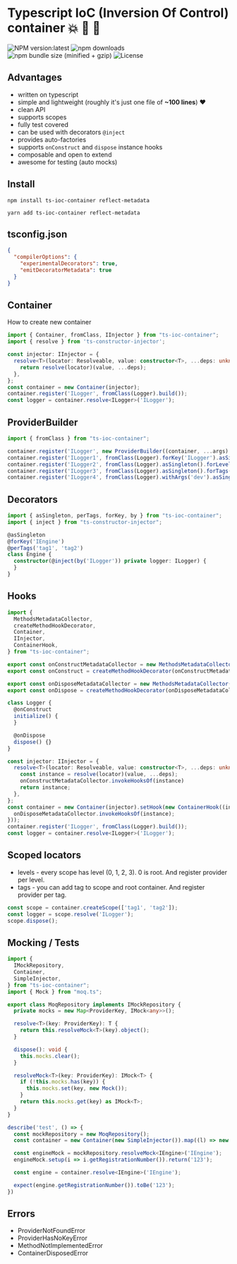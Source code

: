 # Typescript IoC (Inversion Of Control) container :boom: :100: :green_heart:

![NPM version:latest](https://img.shields.io/npm/v/ts-ioc-container/latest.svg?style=flat-square)
![npm downloads](https://img.shields.io/npm/dt/ts-ioc-container.svg?style=flat-square)
![npm bundle size (minified + gzip)](https://img.shields.io/bundlephobia/minzip/ts-ioc-container)
![License](https://img.shields.io/npm/l/ts-ioc-container)

## Advantages
- written on typescript
- simple and lightweight (roughly it's just one file of **~100 lines**) :heart:
- clean API
- supports scopes
- fully test covered
- can be used with decorators `@inject`
- provides auto-factories
- supports `onConstruct` and `dispose` instance hooks
- composable and open to extend
- awesome for testing (auto mocks)

## Install
```shell script
npm install ts-ioc-container reflect-metadata
```
```shell script
yarn add ts-ioc-container reflect-metadata
```

## tsconfig.json
```json
{
  "compilerOptions": {
    "experimentalDecorators": true,
    "emitDecoratorMetadata": true
  }
}
```


## Container
How to create new container

```typescript
import { Container, fromClass, IInjector } from "ts-ioc-container";
import { resolve } from 'ts-constructor-injector';

const injector: IInjector = {
  resolve<T>(locator: Resolveable, value: constructor<T>, ...deps: unknown[]): T {
    return resolve(locator)(value, ...deps);
  },
};
const container = new Container(injector);
container.register('ILogger', fromClass(Logger).build());
const logger = container.resolve<ILogger>('ILogger');
```

## ProviderBuilder

```typescript
import { fromClass } from "ts-ioc-container";

container.register('ILogger', new ProviderBuilder((container, ...args) => new Logger(...args)).build());
container.register('ILogger1', fromClass(Logger).forKey('ILogger').asSingleton().forLevel(0).build()); // global singleton
container.register('ILogger2', fromClass(Logger).asSingleton().forLevel(1).build()); // first scope singleton
container.register('ILogger3', fromClass(Logger).asSingleton().forTags(['tag1', 'tag2']).build()); // singleton for scope with tag1 or tag2
container.register('ILogger4', fromClass(Logger).withArgs('dev').asSingleton().build()); // singleton in every scope
```

## Decorators

```typescript
import { asSingleton, perTags, forKey, by } from "ts-ioc-container";
import { inject } from "ts-constructor-injector";

@asSingleton
@forKey('IEngine')
@perTags('tag1', 'tag2')
class Engine {
  constructor(@inject(by('ILogger')) private logger: ILogger) {
  }
}
```

## Hooks

```typescript
import {
  MethodsMetadataCollector,
  createMethodHookDecorator,
  Container,
  IInjector,
  ContainerHook,
} from "ts-ioc-container";

export const onConstructMetadataCollector = new MethodsMetadataCollector('OnConstructHook');
export const onConstruct = createMethodHookDecorator(onConstructMetadataCollector);

export const onDisposeMetadataCollector = new MethodsMetadataCollector('OnDisposeHook');
export const onDispose = createMethodHookDecorator(onDisposeMetadataCollector);

class Logger {
  @onConstruct
  initialize() {
  }

  @onDispose
  dispose() {}
}

const injector: IInjector = {
  resolve<T>(locator: Resolveable, value: constructor<T>, ...deps: unknown[]): T {
    const instance = resolve(locator)(value, ...deps);
    onConstructMetadataCollector.invokeHooksOf(instance)
    return instance;
  },
};
const container = new Container(injector).setHook(new ContainerHook((instance) => {
  onDisposeMetadataCollector.invokeHooksOf(instance);
}));
container.register('ILogger', fromClass(Logger).build());
const logger = container.resolve<ILogger>('ILogger');
```

## Scoped locators

- levels - every scope has level (0, 1, 2, 3). 0 is root. And register provider per level.
- tags - you can add tag to scope and root container. And register provider per tag.

```typescript
const scope = container.createScope(['tag1', 'tag2']);
const logger = scope.resolve('ILogger');
scope.dispose();
```

## Mocking / Tests

```typescript
import {
  IMockRepository,
  Container,
  SimpleInjector,
} from "ts-ioc-container";
import { Mock } from "moq.ts";

export class MoqRepository implements IMockRepository {
  private mocks = new Map<ProviderKey, IMock<any>>();

  resolve<T>(key: ProviderKey): T {
    return this.resolveMock<T>(key).object();
  }

  dispose(): void {
    this.mocks.clear();
  }

  resolveMock<T>(key: ProviderKey): IMock<T> {
    if (!this.mocks.has(key)) {
      this.mocks.set(key, new Mock());
    }
    return this.mocks.get(key) as IMock<T>;
  }
}

describe('test', () => {
  const mockRepository = new MoqRepository();
  const container = new Container(new SimpleInjector()).map((l) => new AutoMockedContainer(l, mockRepository));

  const engineMock = mockRepository.resolveMock<IEngine>('IEngine');
  engineMock.setup(i => i.getRegistrationNumber()).return('123');

  const engine = container.resolve<IEngine>('IEngine');

  expect(engine.getRegistrationNumber()).toBe('123');
})
```


## Errors

- ProviderNotFoundError
- ProviderHasNoKeyError
- MethodNotImplementedError
- ContainerDisposedError
